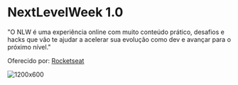 # NextLevelWeek 1.0

"O NLW é uma experiência online com muito conteúdo prático, desafios e hacks que vão te ajudar a acelerar sua evolução como dev e avançar para o próximo nível."

Oferecido por: [Rocketseat](https://rocketseat.com.br/)

![1200x600](https://user-images.githubusercontent.com/38301491/83692800-10fa3a80-a5cb-11ea-9060-d4932b0bf6b5.jpg)
